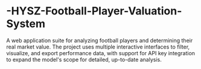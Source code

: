 # -HYSZ-Football-Player-Valuation-System
A web application suite for analyzing football players and determining their real market value. The project uses multiple interactive interfaces to filter, visualize, and export performance data, with support for API key integration to expand the model's scope for detailed, up-to-date analysis.
